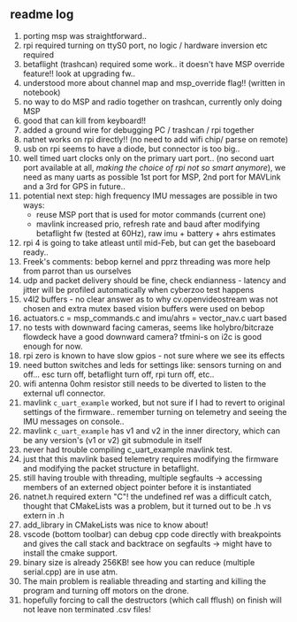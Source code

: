 ## readme log

1. porting msp was straightforward.. 
2. rpi required turning on ttyS0 port, no logic / hardware inversion etc required
3. betaflight (trashcan) required some work.. it doesn't have MSP override feature!! look at upgrading fw..
4. understood more about channel map and msp_override flag!! (written in notebook)
5. no way to do MSP and radio together on trashcan, currently only doing MSP
6. good that can kill from keyboard!!
7. added a ground wire for debugging PC / trashcan / rpi together
8. natnet works on rpi directly!! (no need to add wifi chip/ parse on remote)
9. usb on rpi seems to have a diode, but connector is too big.. 
10. well timed uart clocks only on the primary uart port.. (no second uart port available at all, *making the choice of rpi not so smart anymore*), we need as many uarts as possible 1st port for MSP, 2nd port for MAVLink and a 3rd for GPS in future..
11. potential next step: high frequency IMU messages are possible in two ways:
    * reuse MSP port that is used for motor commands (current one)
    * mavlink increased prio, refresh rate and baud after modifying betaflight fw (tested at 60Hz), raw imu + battery + ahrs estimates
12. rpi 4 is going to take atleast until mid-Feb, but can get the baseboard ready..
13. Freek's comments: bebop kernel and pprz threading was more help from parrot than us ourselves
14. udp and packet delivery should be fine, check endianness - latency and jitter will be profiled automatically when cyberzoo test happens
15. v4l2 buffers - no clear answer as to why cv.openvideostream was not chosen and extra mutex based vision buffers were used on bebop
16. actuators.c = msp_commands.c and imu/ahrs = vector_nav.c uart based
17. no tests with downward facing cameras, seems like holybro/bitcraze flowdeck have a good downward camera? tfmini-s on i2c is good enough for now.
18. rpi zero is known to have slow gpios - not sure where we see its effects
19. need button switches and leds for settings like: sensors turning on and off... esc turn off, betaflight turn off, rpi turn off, etc..
20. wifi antenna 0ohm resistor still needs to be diverted to listen to the external ufl connector.
21. mavlink `c_uart_example` worked, but not sure if I had to revert to original settings of the firmware.. remember turning on telemetry and seeing the IMU messages on console..
22. mavlink `c_uart_example` has v1 and v2 in the inner directory, which can be any version's (v1 or v2) git submodule in itself
23. never had trouble compiling c_uart_example mavlink test.
24. just that this mavlink based telemetry requires modifying the firmware and modifying the packet structure in betaflight.
25. still having trouble with threading, multiple segfaults -> accessing members of an externed object pointer before it is instantiated
26. natnet.h required extern "C"! the undefined ref was a difficult catch, thought that CMakeLists was a problem, but it turned out to be .h vs extern in .h
27. add_library in CMakeLists was nice to know about!
28. vscode (bottom toolbar) can debug cpp code directly with breakpoints and gives the call stack and backtrace on segfaults -> might have to install the cmake support.
29. binary size is already 256KB! see how you can reduce (multiple serial.cpp) are in use atm.
30. The main problem is realiable threading and starting and killing the program and turning off motors on the drone.
31. hopefully forcing to call the destructors (which call fflush) on finish will not leave non terminated .csv files!

